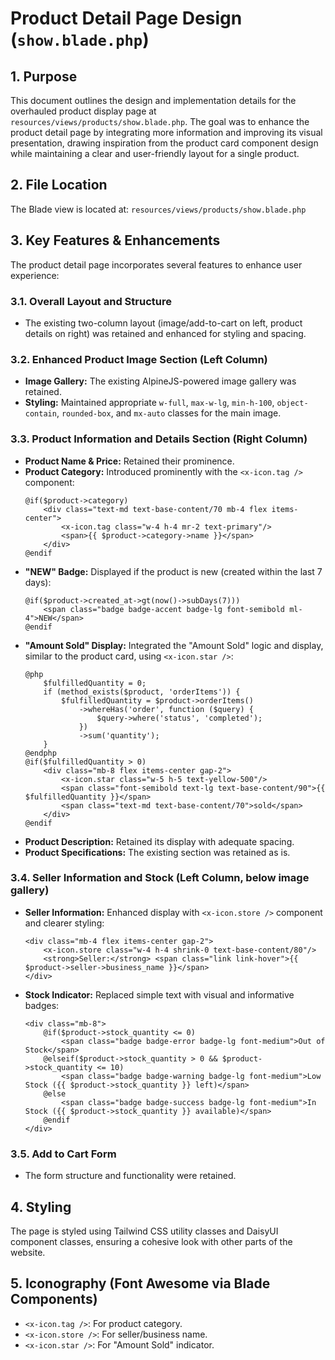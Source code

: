 # Product Detail Page Design (`show.blade.php`)

## 1. Purpose

This document outlines the design and implementation details for the overhauled product display page at `resources/views/products/show.blade.php`. The goal was to enhance the product detail page by integrating more information and improving its visual presentation, drawing inspiration from the product card component design while maintaining a clear and user-friendly layout for a single product.

## 2. File Location

The Blade view is located at:
`resources/views/products/show.blade.php`

## 3. Key Features & Enhancements

The product detail page incorporates several features to enhance user experience:

### 3.1. Overall Layout and Structure

*   The existing two-column layout (image/add-to-cart on left, product details on right) was retained and enhanced for styling and spacing.

### 3.2. Enhanced Product Image Section (Left Column)

*   **Image Gallery:** The existing AlpineJS-powered image gallery was retained.
*   **Styling:** Maintained appropriate `w-full`, `max-w-lg`, `min-h-100`, `object-contain`, `rounded-box`, and `mx-auto` classes for the main image.

### 3.3. Product Information and Details Section (Right Column)

*   **Product Name & Price:** Retained their prominence.
*   **Product Category:** Introduced prominently with the `<x-icon.tag />` component:
    ```blade
    @if($product->category)
        <div class="text-md text-base-content/70 mb-4 flex items-center">
            <x-icon.tag class="w-4 h-4 mr-2 text-primary"/>
            <span>{{ $product->category->name }}</span>
        </div>
    @endif
    ```
*   **"NEW" Badge:** Displayed if the product is new (created within the last 7 days):
    ```blade
    @if($product->created_at->gt(now()->subDays(7)))
        <span class="badge badge-accent badge-lg font-semibold ml-4">NEW</span>
    @endif
    ```
*   **"Amount Sold" Display:** Integrated the "Amount Sold" logic and display, similar to the product card, using `<x-icon.star />`:
    ```blade
    @php
        $fulfilledQuantity = 0;
        if (method_exists($product, 'orderItems')) {
            $fulfilledQuantity = $product->orderItems()
                ->whereHas('order', function ($query) {
                    $query->where('status', 'completed');
                })
                ->sum('quantity');
        }
    @endphp
    @if($fulfilledQuantity > 0)
        <div class="mb-8 flex items-center gap-2">
            <x-icon.star class="w-5 h-5 text-yellow-500"/>
            <span class="font-semibold text-lg text-base-content/90">{{ $fulfilledQuantity }}</span>
            <span class="text-md text-base-content/70">sold</span>
        </div>
    @endif
    ```
*   **Product Description:** Retained its display with adequate spacing.
*   **Product Specifications:** The existing section was retained as is.

### 3.4. Seller Information and Stock (Left Column, below image gallery)

*   **Seller Information:** Enhanced display with `<x-icon.store />` component and clearer styling:
    ```blade
    <div class="mb-4 flex items-center gap-2">
        <x-icon.store class="w-4 h-4 shrink-0 text-base-content/80"/>
        <strong>Seller:</strong> <span class="link link-hover">{{ $product->seller->business_name }}</span>
    </div>
    ```
*   **Stock Indicator:** Replaced simple text with visual and informative badges:
    ```blade
    <div class="mb-8">
        @if($product->stock_quantity <= 0)
            <span class="badge badge-error badge-lg font-medium">Out of Stock</span>
        @elseif($product->stock_quantity > 0 && $product->stock_quantity <= 10)
            <span class="badge badge-warning badge-lg font-medium">Low Stock ({{ $product->stock_quantity }} left)</span>
        @else
            <span class="badge badge-success badge-lg font-medium">In Stock ({{ $product->stock_quantity }} available)</span>
        @endif
    </div>
    ```

### 3.5. Add to Cart Form

*   The form structure and functionality were retained.

## 4. Styling

The page is styled using Tailwind CSS utility classes and DaisyUI component classes, ensuring a cohesive look with other parts of the website.

## 5. Iconography (Font Awesome via Blade Components)

*   `<x-icon.tag />`: For product category.
*   `<x-icon.store />`: For seller/business name.
*   `<x-icon.star />`: For "Amount Sold" indicator.
